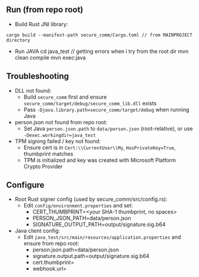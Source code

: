 ## Run (from repo root)

- Build Rust JNI library:
```
cargo build --manifest-path secure_comm/Cargo.toml // from MAINPROJECT directory
```

- Run JAVA 
cd java_test // getting errors when i try from the root dir
mvn clean compile 
mvn exec:java


## Troubleshooting

- DLL not found:
  - Build `secure_comm` first and ensure `secure_comm/target/debug/secure_comm_lib.dll` exists
  - Pass `-Djava.library.path=secure_comm/target/debug` when running Java
- person.json not found from repo root:
  - Set Java `person.json.path` to `data/person.json` (root-relative), or use `-Dexec.workingdir=java_test`
- TPM signing failed / key not found:
  - Ensure cert is in `Cert:\\CurrentUser\\My`, `HasPrivateKey=True`, thumbprint matches
  - TPM is initialized and key was created with Microsoft Platform Crypto Provider


## Configure

- Root Rust signer config (used by secure_comm/src/config.rs):
  - Edit `config/environment.properties` and set:
    - CERT_THUMBPRINT=<your SHA-1 thumbprint, no spaces>
    - PERSON_JSON_PATH=data/person.json
    - SIGNATURE_OUTPUT_PATH=output/signature.sig.b64
- Java client config:
  - Edit `java_test/src/main/resources/application.properties` and ensure from repo root:
    - person.json.path=data/person.json
    - signature.output.path=output/signature.sig.b64
    - cert.thumbprint=<same thumbprint>
    - webhook.url=<your endpoint or webhook.site URL>
